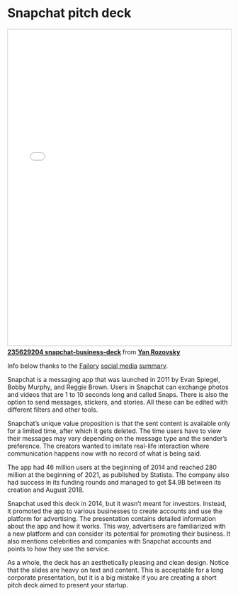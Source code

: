 # Snapchat pitch deck

<iframe src="//www.slideshare.net/slideshow/embed_code/key/jrFtdtaSImlVh1" width="668" height="714" frameborder="0" marginwidth="0" marginheight="0" scrolling="no" style="border:1px solid #CCC; border-width:1px; margin-bottom:5px; max-width: 100%;" allowfullscreen> </iframe> <div style="margin-bottom:5px"> <strong> <a href="//www.slideshare.net/Calimen/235629204-snapchatbusinessdeck" title="235629204 snapchat-business-deck" target="_blank">235629204 snapchat-business-deck</a> </strong> from <strong><a href="https://www.slideshare.net/Calimen" target="_blank">Yan Rozovsky</a></strong> </div>

Info below thanks to the
[Failory](https://www.failory.com/) 
[social media](https://www.failory.com/pitch-deck/social-media) 
[summary](https://www.failory.com/pitch-deck/snapchat).

Snapchat is a messaging app that was launched in 2011 by Evan Spiegel, Bobby Murphy, and Reggie Brown. Users in Snapchat can exchange photos and videos that are 1 to 10 seconds long and called Snaps. There is also the option to send messages, stickers, and stories. All these can be edited with different filters and other tools.

Snapchat’s unique value proposition is that the sent content is available only for a limited time, after which it gets deleted. The time users have to view their messages may vary depending on the message type and the sender’s preference. The creators wanted to imitate real-life interaction where communication happens now with no record of what is being said.

The app had 46 million users at the beginning of 2014 and reached 280 million at the beginning of 2021, as published by Statista. The company also had success in its funding rounds and managed to get $4.9B between its creation and August 2018.

Snapchat used this deck in 2014, but it wasn’t meant for investors. Instead, it promoted the app to various businesses to create accounts and use the platform for advertising. The presentation contains detailed information about the app and how it works. This way, advertisers are familiarized with a new platform and can consider its potential for promoting their business. It also mentions celebrities and companies with Snapchat accounts and points to how they use the service.

As a whole, the deck has an aesthetically pleasing and clean design. Notice that the slides are heavy on text and content. This is acceptable for a long corporate presentation, but it is a big mistake if you are creating a short pitch deck aimed to present your startup.
